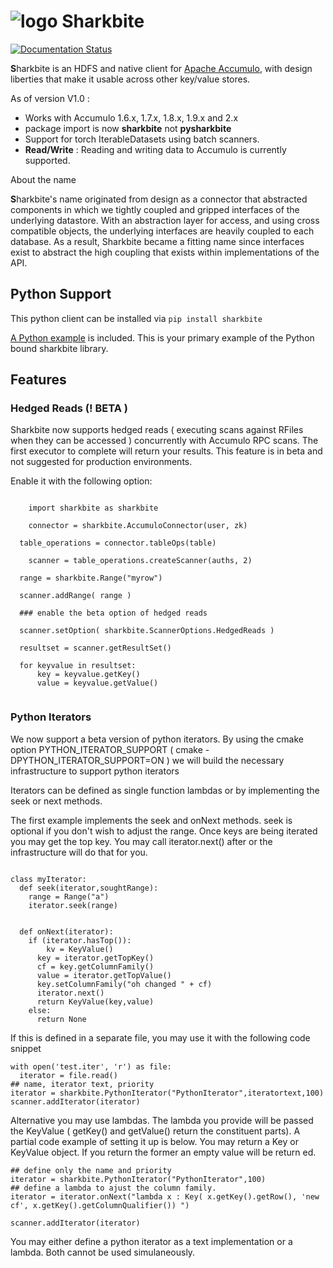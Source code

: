 # ![logo](https://www.sharkbite.io/wp-content/uploads/2017/02/sharkbite.jpg) Sharkbite 
[![Documentation Status](https://readthedocs.org/projects/sharkbite/badge/?version=latest)](https://docs.sharkbite.io/en/latest/?badge=latest)

**S**harkbite is an HDFS and native client for [Apache Accumulo][accumulo], with design liberties
that make it usable across other key/value stores. 

As of version V1.0 : 

 * Works with Accumulo 1.6.x, 1.7.x, 1.8.x, 1.9.x and 2.x
 * package import is now **sharkbite** not **pysharkbite**
 * Support for torch IterableDatasets using batch scanners.
 * **Read/Write** : Reading and writing data to Accumulo is currently supported.

About the name

**S**harkbite's name originated from design as a connector that abstracted components in which we tightly
coupled and gripped interfaces of the underlying datastore. With an abstraction layer for access, and using
cross compatible objects, the underlying interfaces are heavily coupled to each database. As a result, Sharkbite
became a fitting name since interfaces exist to abstract the high coupling that exists within implementations of 
the API.

## Python Support
This python client can be installed via `pip install sharkbite`

[A Python example](https://github.com/phrocker/sharkbite/blob/master/examples/pythonexample.py) is included. This is your primary example of the Python bound sharkbite
library.
## Features


### Hedged Reads (! BETA )

Sharkbite now supports hedged reads ( executing scans against RFiles when they can be accessed ) concurrently with 
Accumulo RPC scans. The first executor to complete will return your results. This feature is in beta and not suggested
for production environments.

Enable it with the following option:

```

	import sharkbite as sharkbite

	connector = sharkbite.AccumuloConnector(user, zk)

  table_operations = connector.tableOps(table)  
	
 	scanner = table_operations.createScanner(auths, 2)
    
  range = sharkbite.Range("myrow")
    
  scanner.addRange( range )
    
  ### enable the beta option of hedged reads
    
  scanner.setOption( sharkbite.ScannerOptions.HedgedReads )
   
  resultset = scanner.getResultSet()
    
  for keyvalue in resultset:
      key = keyvalue.getKey()
      value = keyvalue.getValue()
	
```

### Python Iterators  

We now support a beta version of python iterators. By using the cmake option PYTHON_ITERATOR_SUPPORT ( cmake -DPYTHON_ITERATOR_SUPPORT=ON ) we will build the necessary infrastructure to support python iterators

Iterators can be defined as single function lambdas or by implementing the seek or next methods.


The first example implements the seek and onNext methods. seek is optional if you don't wish to adjust the range. Once keys are being iterated you may get the top key. You may call 
iterator.next() after or the infrastructure will do that for you. 
```

class myIterator: 
  def seek(iterator,soughtRange):
    range = Range("a")
    iterator.seek(range)


  def onNext(iterator):
    if (iterator.hasTop()):
    	kv = KeyValue()
  	  key = iterator.getTopKey()
  	  cf = key.getColumnFamily()
  	  value = iterator.getTopValue()
  	  key.setColumnFamily("oh changed " + cf)
  	  iterator.next()
  	  return KeyValue(key,value)
    else: 
      return None

```

If this is defined in a separate file, you may use it with the following code snippet

```
with open('test.iter', 'r') as file:
  iterator = file.read()
## name, iterator text, priority
iterator = sharkbite.PythonIterator("PythonIterator",iteratortext,100)
scanner.addIterator(iterator)    
```

Alternative you may use lambdas. The lambda you provide will be passed the KeyValue ( getKey() and getValue() return the constituent parts). A partial code example of setting it up is below.
You may return a Key or KeyValue object. If you return the former an empty value will be return ed.

```
## define only the name and priority 
iterator = sharkbite.PythonIterator("PythonIterator",100)
## define a lambda to ajust the column family.
iterator = iterator.onNext("lambda x : Key( x.getKey().getRow(), 'new cf', x.getKey().getColumnQualifier()) ")

scanner.addIterator(iterator)
```

You may either define a python iterator as a text implementation or a lambda. Both cannot be used simulaneously. 

[accumulo]: https://accumulo.apache.org
